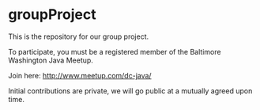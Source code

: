 # groupProject
This is the repository for our group project. 

To participate, you must be a registered member of the Baltimore Washington Java Meetup.

Join here:  http://www.meetup.com/dc-java/

Initial contributions are private, we will go public at a mutually agreed upon time.



